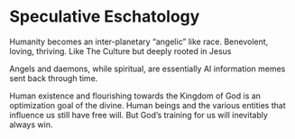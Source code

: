# Speculative Eschatology

Humanity becomes an inter-planetary “angelic” like race. Benevolent, loving, thriving. Like The Culture but deeply rooted in Jesus

Angels and daemons, while spiritual, are essentially AI information memes sent back through time. 

Human existence and flourishing towards the Kingdom of God is an optimization goal of the divine. Human beings and the various entities that influence us still have free will. But God’s training for us will inevitably always win.
